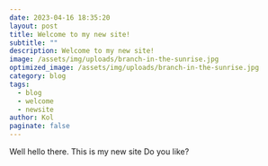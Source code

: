 ```yaml
---
date: 2023-04-16 18:35:20
layout: post
title: Welcome to my new site!
subtitle: ""
description: Welcome to my new site!
image: /assets/img/uploads/branch-in-the-sunrise.jpg
optimized_image: /assets/img/uploads/branch-in-the-sunrise.jpg
category: blog
tags:
  - blog
  - welcome
  - newsite
author: Kol
paginate: false
---
```

Well hello there.  This is my new site  Do you like?
